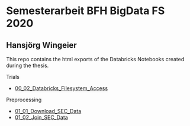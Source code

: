 # Semesterarbeit BFH BigData FS 2020 
## Hansjörg Wingeier


This repo contains the html exports of the Databricks Notebooks created during the thesis.

Trials
* [00_02_Databricks_Filesystem_Access](./00_02_Databricks_Filesystem_Access.html)

Preprocessing
* [01_01_Download_SEC_Data](./01_01_Download_SEC_Data.html)
* [01_02_Join_SEC_Data](./01_02_Join_SEC_Data.html)